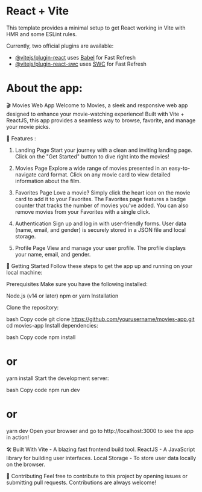 # React + Vite

This template provides a minimal setup to get React working in Vite with HMR and some ESLint rules.

Currently, two official plugins are available:

- [@vitejs/plugin-react](https://github.com/vitejs/vite-plugin-react/blob/main/packages/plugin-react/README.md) uses [Babel](https://babeljs.io/) for Fast Refresh
- [@vitejs/plugin-react-swc](https://github.com/vitejs/vite-plugin-react-swc) uses [SWC](https://swc.rs/) for Fast Refresh


# About the app:
🎬 Movies Web App
Welcome to Movies, a sleek and responsive web app designed to enhance your movie-watching experience! Built with Vite + ReactJS, this app provides a seamless way to browse, favorite, and manage your movie picks.

📄 Features :

1. Landing Page
Start your journey with a clean and inviting landing page.
Click on the "Get Started" button to dive right into the movies!

3. Movies Page
Explore a wide range of movies presented in an easy-to-navigate card format.
Click on any movie card to view detailed information about the film.

5. Favorites Page
Love a movie? Simply click the heart icon on the movie card to add it to your Favorites.
The Favorites page features a badge counter that tracks the number of movies you've added.
You can also remove movies from your Favorites with a single click.

7. Authentication
Sign up and log in with user-friendly forms.
User data (name, email, and gender) is securely stored in a JSON file and local storage.

9. Profile Page
View and manage your user profile.
The profile displays your name, email, and gender.

🚀 Getting Started
Follow these steps to get the app up and running on your local machine:

Prerequisites
Make sure you have the following installed:

Node.js (v14 or later)
npm or yarn
Installation

Clone the repository:

bash
Copy code
git clone https://github.com/yourusername/movies-app.git
cd movies-app
Install dependencies:

bash
Copy code
npm install
# or
yarn install
Start the development server:

bash
Copy code
npm run dev
# or
yarn dev
Open your browser and go to http://localhost:3000 to see the app in action!

🛠️ Built With
Vite - A blazing fast frontend build tool.
ReactJS - A JavaScript library for building user interfaces.
Local Storage - To store user data locally on the browser.

🤝 Contributing
Feel free to contribute to this project by opening issues or submitting pull requests. Contributions are always welcome!
